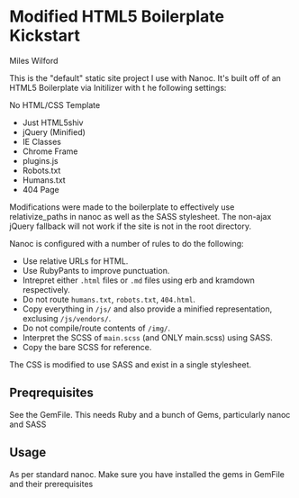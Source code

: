 Modified HTML5 Boilerplate Kickstart
==========
Miles Wilford

This is the "default" static site project I use with Nanoc.
It's built off of an HTML5 Boilerplate via Initilizer with t
he following settings:

No HTML/CSS Template
* Just HTML5shiv
* jQuery (Minified)
* IE Classes
* Chrome Frame
* plugins.js
* Robots.txt
* Humans.txt
* 404 Page

Modifications were made to the boilerplate to effectively use
relativize_paths in nanoc as well as the SASS stylesheet.  The
non-ajax jQuery fallback will not work if the site is not in the
root directory.

Nanoc is configured with a number of rules to do the following:

* Use relative URLs for HTML.
* Use RubyPants to improve punctuation.
* Intrepret either `.html` files or `.md` files using erb and kramdown respectively.
* Do not route `humans.txt`, `robots.txt`, `404.html`.
* Copy everything in `/js/` and also provide a minified representation, exclusing `/js/vendors/`.
* Do not compile/route contents of `/img/`.
* Interpret the SCSS of `main.scss` (and ONLY main.scss) using SASS.
* Copy the bare SCSS for reference.

The CSS is modified to use SASS and exist in a single stylesheet.

Preqrequisites
-----------
See the GemFile.
This needs Ruby and a bunch of Gems, particularly nanoc and SASS

Usage
--------------------
As per standard nanoc.  Make sure you have installed the
gems in GemFile and their prerequisites
